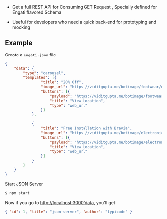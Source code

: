 * Get a full REST API for Consuming GET Request , Specially defined for Engati flavored Schema

* Useful for developers who need a quick back-end for prototyping and mocking
## Example

Create a `engati.json` file

```json
{
    "data": {
        "type": "carousel",
        "templates": [{
                "title": "20% Off",
                "image_url": "https://viditgupta.me/botimage/footwear/woodlandlogo.png",
                "buttons": [{
                    "payload": "https://viditgupta.me/botimage/footwear/woodlandmap.png",
                    "title": "View Location",
                    "type": "web_url"
                }]
            },
            
            {
                "title": "Free Installation with Bravia",
                "image_url": "https://viditgupta.me/botimage/electronics/sonylogo.png",
                "buttons": [{
                    "payload": "https://viditgupta.me/botimage/electronics/sonymap.png",
                    "title": "View Location",
                    "type": "web_url"
                }]
            }
        ]
    }
}

```
Start JSON Server

```bash
$ npm start
```

Now if you go to [http://localhost:3000/data](http://localhost:3000/data), you'll get

```json
{ "id": 1, "title": "json-server", "author": "typicode" }
```
